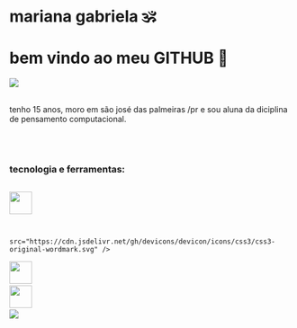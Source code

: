 <div display="inline-block">
<h1 aling="left"> mariana gabriela 🕉 </h1>
<h1 aling="left"> bem vindo ao meu </b>GITHUB</b> 🔎  </h1>

<img src="https://cdn.jsdelivr.net/gh/devicons/devicon/icons/adonisjs/adonisjs-original.svg" />
</br>
</br>

tenho 15 anos, moro em são josé das palmeiras /pr e sou aluna da diciplina de pensamento computacional.

</br>
</br>

###  tecnologia e ferramentas:
<code> 
<img width="40px"  src="https://cdn.jsdelivr.net/gh/devicons/devicon/icons/html5/html5-original-wordmark.svg" />
  
</code> 
<code>
  <img width="40px" />src="https://cdn.jsdelivr.net/gh/devicons/devicon/icons/css3/css3-original-wordmark.svg" />
</code>
<code>
<img  width="40px" src="https://cdn.jsdelivr.net/gh/devicons/devicon/icons/git/git-original-wordmark.svg" />  
</code>
<img  width="40px"src="https://cdn.jsdelivr.net/gh/devicons/devicon/icons/github/github-original-wordmark.svg" />
</code>
<code>
<img src="https://cdn.jsdelivr.net/gh/devicons/devicon/icons/vscode/vscode-original-wordmark.svg" />

</code>




























